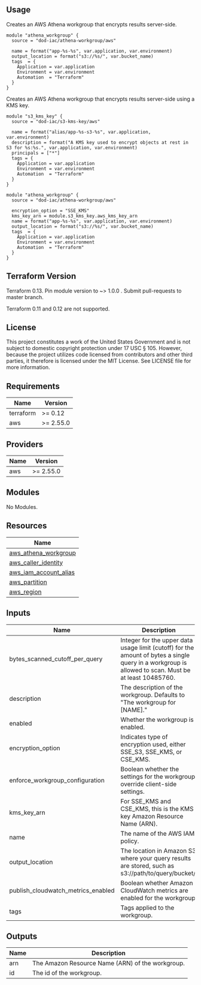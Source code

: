 ## Usage

Creates an AWS Athena workgroup that encrypts results server-side.

```hcl
module "athena_workgroup" {
  source = "dod-iac/athena-workgroup/aws"

  name = format("app-%s-%s", var.application, var.environment)
  output_location = format("s3://%s/", var.bucket_name)
  tags  = {
    Application = var.application
    Environment = var.environment
    Automation  = "Terraform"
  }
}
```

Creates an AWS Athena workgroup that encrypts results server-side using a KMS key.

```hcl
module "s3_kms_key" {
  source = "dod-iac/s3-kms-key/aws"

  name = format("alias/app-%s-s3-%s", var.application, var.environment)
  description = format("A KMS key used to encrypt objects at rest in S3 for %s:%s.", var.application, var.environment)
  principals = ["*"]
  tags = {
    Application = var.application
    Environment = var.environment
    Automation  = "Terraform"
  }
}

module "athena_workgroup" {
  source = "dod-iac/athena-workgroup/aws"

  encryption_option = "SSE_KMS"
  kms_key_arn = module.s3_kms_key.aws_kms_key_arn
  name = format("app-%s-%s", var.application, var.environment)
  output_location = format("s3://%s/", var.bucket_name)
  tags  = {
    Application = var.application
    Environment = var.environment
    Automation  = "Terraform"
  }
}
```

## Terraform Version

Terraform 0.13. Pin module version to ~> 1.0.0 . Submit pull-requests to master branch.

Terraform 0.11 and 0.12 are not supported.

## License

This project constitutes a work of the United States Government and is not subject to domestic copyright protection under 17 USC § 105.  However, because the project utilizes code licensed from contributors and other third parties, it therefore is licensed under the MIT License.  See LICENSE file for more information.

## Requirements

| Name | Version |
|------|---------|
| terraform | >= 0.12 |
| aws | >= 2.55.0 |

## Providers

| Name | Version |
|------|---------|
| aws | >= 2.55.0 |

## Modules

No Modules.

## Resources

| Name |
|------|
| [aws_athena_workgroup](https://registry.terraform.io/providers/hashicorp/aws/latest/docs/resources/athena_workgroup) |
| [aws_caller_identity](https://registry.terraform.io/providers/hashicorp/aws/latest/docs/data-sources/caller_identity) |
| [aws_iam_account_alias](https://registry.terraform.io/providers/hashicorp/aws/latest/docs/data-sources/iam_account_alias) |
| [aws_partition](https://registry.terraform.io/providers/hashicorp/aws/latest/docs/data-sources/partition) |
| [aws_region](https://registry.terraform.io/providers/hashicorp/aws/latest/docs/data-sources/region) |

## Inputs

| Name | Description | Type | Default | Required |
|------|-------------|------|---------|:--------:|
| bytes\_scanned\_cutoff\_per\_query | Integer for the upper data usage limit (cutoff) for the amount of bytes a single query in a workgroup is allowed to scan. Must be at least 10485760. | `number` | `-1` | no |
| description | The description of the workgroup.  Defaults to "The workgroup for [NAME]." | `string` | `""` | no |
| enabled | Whether the workgroup is enabled. | `bool` | `true` | no |
| encryption\_option | Indicates type of encryption used, either SSE\_S3, SSE\_KMS, or CSE\_KMS. | `string` | `"SSE_S3"` | no |
| enforce\_workgroup\_configuration | Boolean whether the settings for the workgroup override client-side settings. | `bool` | `true` | no |
| kms\_key\_arn | For SSE\_KMS and CSE\_KMS, this is the KMS key Amazon Resource Name (ARN). | `string` | `""` | no |
| name | The name of the AWS IAM policy. | `string` | n/a | yes |
| output\_location | The location in Amazon S3 where your query results are stored, such as s3://path/to/query/bucket/. | `string` | n/a | yes |
| publish\_cloudwatch\_metrics\_enabled | Boolean whether Amazon CloudWatch metrics are enabled for the workgroup. | `bool` | `true` | no |
| tags | Tags applied to the workgroup. | `map(string)` | `{}` | no |

## Outputs

| Name | Description |
|------|-------------|
| arn | The Amazon Resource Name (ARN) of the workgroup. |
| id | The id of the workgroup. |
